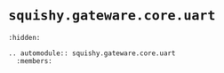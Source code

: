 # `squishy.gateware.core.uart`

```{toctree}
:hidden:
```

```{eval-rst}
.. automodule:: squishy.gateware.core.uart
  :members:

```
